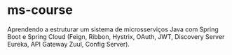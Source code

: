 # ms-course

Aprendendo a estruturar um sistema de microsserviços Java com Spring Boot e Spring Cloud (Feign, Ribbon, Hystrix, OAuth, JWT, Discovery Server Eureka, API Gateway Zuul, Config Server).
